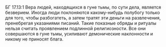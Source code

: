 БГ 17.13:1	Вера людей, находящихся в гуне тьмы, по сути дела, является безверием. Иногда люди поклоняются какому-нибудь полубогу только для того, чтобы разбогатеть, а затем тратят эти деньги на развлечения, пренебрегая указаниями писаний. Такие показные обряды и ритуалы нельзя считать проявлением подлинной религиозности. Все они совершаются в гуне тьмы, усиливают демонические наклонности и никому не приносят блага.